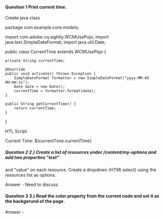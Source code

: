 
####  Question 1 Print current time.

Create java class 

package com.example.core.models;

import com.adobe.cq.sightly.WCMUsePojo;
import java.text.SimpleDateFormat;
import java.util.Date;

public class CurrentTime extends WCMUsePojo {

    private String currentTime;

    @Override
    public void activate() throws Exception {
        SimpleDateFormat formatter = new SimpleDateFormat("yyyy-MM-dd HH:mm:ss");
        Date date = new Date();
        currentTime = formatter.format(date);
    }

    public String getCurrentTime() {
        return currentTime;
    }
}

HTL Script

<sly data-sly-use.currentTime="com.example.core.models.CurrentTime">
    <div>
        Current Time: ${currentTime.currentTime}
    </div>
</sly>

 ##### Question 2 2.) Create a list of resources under /content/my-options and add two properties "text"
and "value" on each resource. Create a dropdown (HTMl select) using the resources
list as options.

Answer - Need to discuss

#### Question 3 3.) Read the color property from the current node and set it as the backgorund of the page.

Answer -<html>
<head>
    <title>Demo Page</title>
    <style>
        body {

            background-color:${currentPage.color};
        }
    </style>
</head>
<body>

    <h1>Welcome to the Demo Page</h1>
    <p>This page has a dynamic background color.</p>
</body>
</html>

#### Question 4 4.) Add the dropdown created in Q-2 under two different containers (div tag) with different background colors.

Answer - need to discuss



